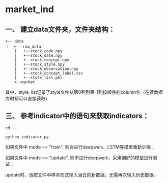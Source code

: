 # market_ind
## 一、 建立data文件夹，文件夹结构：
```
+-- data
｜  +-- raw_data
    |   +--stock_code.npy
    |   +--stock_date.npy
    |   +--stock_concept.npy
    |   +--stock_style.npy
    |   +--stock_observation.npy
    |   +--stock_concept_label.csv
    |   +--style_list.pkl
    +--market
```

其中，style_list记录了style文件从第0列到第-1列按顺序的column名（在读数据库时都可以直接获取）


## 三、 参考indicator中的语句来获取indicators：
`cd ..`

`python indicator.py`

如果文件中 mode == "train", 则会进行deepwalk、LSTM等模型重新训练；

如果文件中 mode == "update", 则不进行deepwalk，采用训好的模型进行测试；

update时，请按文件中样本形式输入当日的新数据，无需再次输入历史数据。
